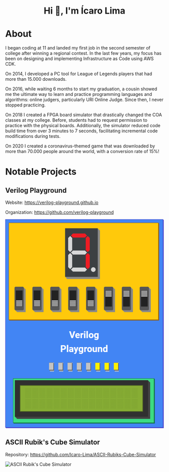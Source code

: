 <h1 align="center">Hi 👋, I'm Ícaro Lima</h1>

# About

I began coding at 11 and landed my first job in the second semester of college after winning a regional
contest. In the last few years, my focus has been on designing and implementing Infrastructure as Code
using AWS CDK.

On 2014, I developed a PC tool for League of Legends players that had more than 15.000 downloads.

On 2016, while waiting 6 months to start my graduation, a cousin showed me the ultimate way to learn and practice programming languages and algorithms: online judgers, particularly URI Online Judge. Since then, I never stopped practicing.

On 2018 I created a FPGA board simulator that drastically changed the COA classes at my college. Before, students had to request permission to practice with the physical boards. Additionally, the simulator reduced code build time from over 3 minutes to 7 seconds, facilitating incremental code modifications during tests.

On 2020 I created a coronavirus-themed game that was downloaded by more than 70.000 people around the world, with a conversion rate of 15%!

# Notable Projects

## Verilog Playground

Website: https://verilog-playground.github.io

Organization: https://github.com/verilog-playground

![Verilog Playground](https://github.com/verilog-playground/art/raw/ea775d95664f92fbba2eddffff865a58d73a8608/animation.gif)

## ASCII Rubik's Cube Simulator

Repository: https://github.com/Icaro-Lima/ASCII-Rubiks-Cube-Simulator

![ASCII Rubik's Cube Simulator](https://github.com/Icaro-Lima/ASCII-Rubiks-Cube-Simulator/raw/master/Screencast.gif)
